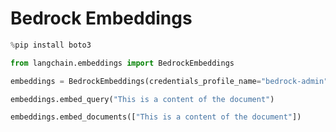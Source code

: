 # Bedrock Embeddings


```python
%pip install boto3
```


```python
from langchain.embeddings import BedrockEmbeddings

embeddings = BedrockEmbeddings(credentials_profile_name="bedrock-admin")
```


```python
embeddings.embed_query("This is a content of the document")
```


```python
embeddings.embed_documents(["This is a content of the document"])
```
